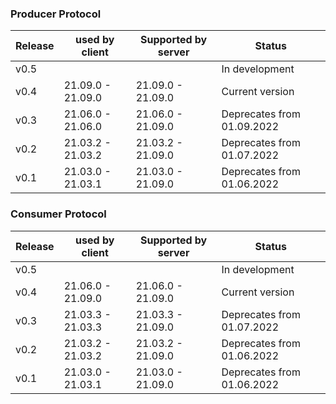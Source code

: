 ### Producer Protocol
| Release      | used by client      | Supported by server  | Status           |
| ------------ | ------------------- | -------------------- | ---------------- |
| v0.5         |   |    | In development  |
| v0.4         | 21.09.0 - 21.09.0   | 21.09.0  - 21.09.0   | Current version  |
| v0.3         | 21.06.0 - 21.06.0   | 21.06.0  - 21.09.0   | Deprecates from 01.09.2022  |
| v0.2         | 21.03.2 - 21.03.2   | 21.03.2  - 21.09.0   | Deprecates from 01.07.2022  |
| v0.1         | 21.03.0 - 21.03.1   | 21.03.0  - 21.09.0   | Deprecates from 01.06.2022  |


### Consumer Protocol
| Release      | used by client      | Supported by server  | Status           |
| ------------ | ------------------- | -------------------- | ---------------- |
| v0.5         |   |    | In development  |
| v0.4         | 21.06.0 - 21.09.0   | 21.06.0  - 21.09.0   | Current version  |
| v0.3         | 21.03.3 - 21.03.3   | 21.03.3  - 21.09.0   | Deprecates from 01.07.2022  |
| v0.2         | 21.03.2 - 21.03.2   | 21.03.2  - 21.09.0   | Deprecates from 01.06.2022  |
| v0.1         | 21.03.0 - 21.03.1   | 21.03.0  - 21.09.0   | Deprecates from 01.06.2022  |
